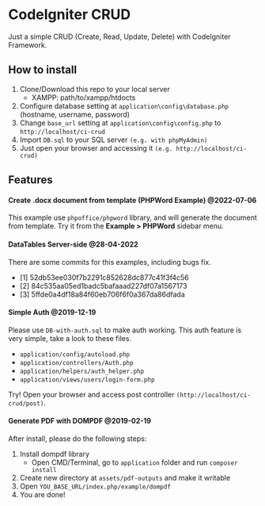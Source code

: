 # CodeIgniter CRUD
Just a simple CRUD (Create, Read, Update, Delete) with CodeIgniter Framework.

## How to install
1. Clone/Download this repo to your local server
   - XAMPP: path/to/xampp/htdocts
2. Configure database setting at `application\config\database.php` (hostname, username, password)
3. Change `base_url` setting at `application\config\config.php` to `http://localhost/ci-crud`
4. Import `DB.sql` to your SQL server `(e.g. with phpMyAdmin)`
5. Just open your browser and accessing it `(e.g. http://localhost/ci-crud)`

## Features

#### Create .docx document from template (PHPWord Example) @2022-07-06

This example use `phpoffice/phpword` library, and will generate the document from template. Try it from the **Example > PHPWord** sidebar menu.

#### DataTables Server-side @28-04-2022

There are some commits for this examples, including bugs fix.
- [1] 52db53ee030f7b2291c852628dc877c41f3f4c56
- [2] 84c535aa05ed1badc5bafaaad227df07a1567173
- [3] 5ffde0a4df18a84f60eb706f6f0a367da86dfada

#### Simple Auth @2019-12-19

Please use `DB-with-auth.sql` to make auth working.
This auth feature is very simple, take a look to these files.
- `application/config/autoload.php`
- `application/controllers/Auth.php`
- `application/helpers/auth_helper.php`
- `application/views/users/login-form.php`

Try! Open your browser and access post controller `(http://localhost/ci-crud/post)`.

#### Generate PDF with DOMPDF @2019-02-19

After install, please do the following steps:
1. Install dompdf library
   - Open CMD/Terminal, go to `application` folder and run `composer install`
2. Create new directory at `assets/pdf-outputs` and make it writable
3. Open `YOU_BASE_URL/index.php/example/dompdf`
4. You are done!
